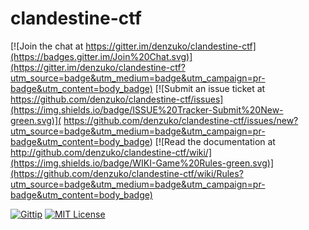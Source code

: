 # clandestine-ctf

[![Join the chat at https://gitter.im/denzuko/clandestine-ctf](https://badges.gitter.im/Join%20Chat.svg)](https://gitter.im/denzuko/clandestine-ctf?utm_source=badge&utm_medium=badge&utm_campaign=pr-badge&utm_content=body_badge)
[![Submit an issue ticket at https://github.com/denzuko/clandestine-ctf/issues](https://img.shields.io/badge/ISSUE%20Tracker-Submit%20New-green.svg)](
https://github.com/denzuko/clandestine-ctf/issues/new?utm_source=badge&utm_medium=badge&utm_campaign=pr-badge&utm_content=body_badge)
[![Read the documentation at http://github.com/denzuko/clandestine-ctf/wiki/](https://img.shields.io/badge/WIKI-Game%20Rules-green.svg)](https://github.com/denzuko/clandestine-ctf/wiki/Rules?utm_source=badge&utm_medium=badge&utm_campaign=pr-badge&utm_content=body_badge)

[![Gittip](https://img.shields.io/gittip/gallopsled.svg?style=flat)](https://www.gittip.com/denzuko/)
[![MIT License](https://img.shields.io/badge/license-MIT-blue.svg?style=flat)](http://choosealicense.com/licenses/mit/)

